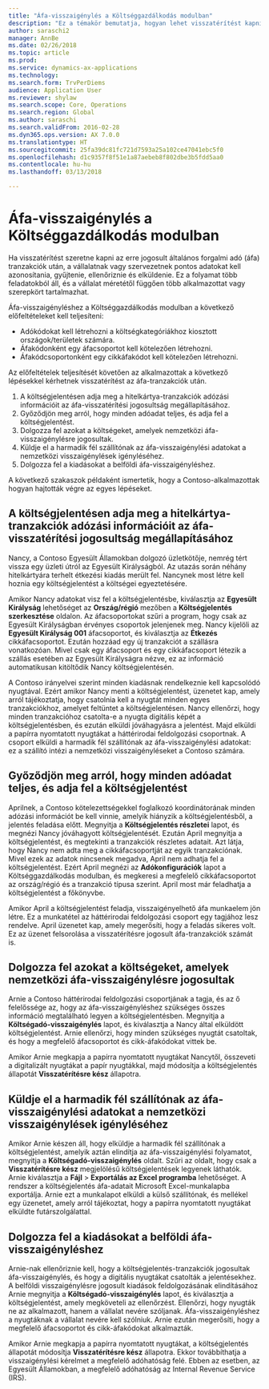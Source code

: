 ```yaml
---
title: "Áfa-visszaigénylés a Költséggazdálkodás modulban"
description: "Ez a témakör bemutatja, hogyan lehet visszatérítést kapni az erre jogosult általános forgalmi adó (áfa) tranzakciók után."
author: saraschi2
manager: AnnBe
ms.date: 02/26/2018
ms.topic: article
ms.prod: 
ms.service: dynamics-ax-applications
ms.technology: 
ms.search.form: TrvPerDiems
audience: Application User
ms.reviewer: shylaw
ms.search.scope: Core, Operations
ms.search.region: Global
ms.author: saraschi
ms.search.validFrom: 2016-02-28
ms.dyn365.ops.version: AX 7.0.0
ms.translationtype: HT
ms.sourcegitcommit: 25fa39dc81fc721d7593a25a102ce47041ebc5f0
ms.openlocfilehash: d1c9357f8f51e1a87aebeb8f802dbe3b5fdd5aa0
ms.contentlocale: hu-hu
ms.lasthandoff: 03/13/2018

---
```


# <a name="vat-recovery-in-expense-management"></a>Áfa-visszaigénylés a Költséggazdálkodás modulban

Ha visszatérítést szeretne kapni az erre jogosult általános forgalmi adó (áfa) tranzakciók után, a vállalatnak vagy szervezetnek pontos adatokat kell azonosítania, gyűjtenie, ellenőriznie és elküldenie. Ez a folyamat több feladatokból áll, és a vállalat méretétől függően több alkalmazottat vagy szerepkört tartalmazhat.

Áfa-visszaigényléshez a Költséggazdálkodás modulban a következő előfeltételeket kell teljesíteni:

- Adókódokat kell létrehozni a költségkategóriákhoz kiosztott országok/területek számára.
- Áfakódonként egy áfacsoportot kell kötelezően létrehozni.
- Áfakódcsoportonként egy cikkáfakódot kell kötelezően létrehozni.

Az előfeltételek teljesítését követően az alkalmazottak a következő lépésekkel kérhetnek visszatérítést az áfa-tranzakciók után.

1. A költségjelentésen adja meg a hitelkártya-tranzakciók adózási információit az áfa-visszatérítési jogosultság megállapításához.
2. Győződjön meg arról, hogy minden adóadat teljes, és adja fel a költségjelentést.
3. Dolgozza fel azokat a költségeket, amelyek nemzetközi áfa-visszaigénylésre jogosultak.
4. Küldje el a harmadik fél szállítónak az áfa-visszaigénylési adatokat a nemzetközi visszaigénylések igényléséhez.
5. Dolgozza fel a kiadásokat a belföldi áfa-visszaigényléshez.

A következő szakaszok példaként ismertetik, hogy a Contoso-alkalmazottak hogyan hajtották végre az egyes lépéseket.

## <a name="on-an-expense-report-enter-tax-information-about-credit-card-transactions-to-identify-eligible-vat-refunds"></a>A költségjelentésen adja meg a hitelkártya-tranzakciók adózási információit az áfa-visszatérítési jogosultság megállapításához

Nancy, a Contoso Egyesült Államokban dolgozó üzletkötője, nemrég tért vissza egy üzleti útról az Egyesült Királyságból. Az utazás során néhány hitelkártyára terhelt étkezési kiadás merült fel. Nancynek most létre kell hoznia egy költségjelentést a költségei egyeztetésére.

Amikor Nancy adatokat visz fel a költségjelentésbe, kiválasztja az **Egyesült Királyság** lehetőséget az **Ország/régió** mezőben a **Költségjelentés szerkesztése** oldalon. Az áfacsoportokat szűri a program, hogy csak az Egyesült Királyságban érvényes csoportok jelenjenek meg. Nancy kijelöli az **Egyesült Királyság 001** áfacsoportot, és kiválasztja az **Étkezés** cikkáfacsoportot. Ezután hozzáad egy új tranzakciót a szállásra vonatkozóan. Mivel csak egy áfacsoport és egy cikkáfacsoport létezik a szállás esetében az Egyesült Királyságra nézve, ez az információ automatikusan kitöltődik Nancy költségjelentésén.

A Contoso irányelvei szerint minden kiadásnak rendelkeznie kell kapcsolódó nyugtával. Ezért amikor Nancy menti a költségjelentést, üzenetet kap, amely arról tájékoztatja, hogy csatolnia kell a nyugtát minden egyes tranzakciókhoz, amelyet feltüntet a költségjelentésen. Nancy ellenőrzi, hogy minden tranzakcióhoz csatolta-e a nyugta digitális képét a költségjelentésben, és ezután elküldi jóváhagyásra a jelentést. Majd elküldi a papírra nyomtatott nyugtákat a háttérirodai feldolgozási csoportnak. A csoport elküldi a harmadik fél szállítónak az áfa-visszaigénylési adatokat: ez a szállító intézi a nemzetközi visszaigényléseket a Contoso számára.

## <a name="make-sure-that-all-tax-information-is-complete-and-then-post-the-expense-report"></a>Győződjön meg arról, hogy minden adóadat teljes, és adja fel a költségjelentést

Aprilnek, a Contoso kötelezettségekkel foglalkozó koordinátorának minden adózási információt be kell vinnie, amelyik hiányzik a költségjelentésből, a jelentés feladása előtt. Megnyitja a **Költségjelentés részletei** lapot, és megnézi Nancy jóváhagyott költségjelentését. Ezután April megnyitja a költségjelentést, és megtekinti a tranzakciók részletes adatait. Azt látja, hogy Nancy nem adta meg a cikkáfacsoportját az egyik tranzakciónak. Mivel ezek az adatok nincsenek megadva, April nem adhatja fel a költségjelentést. Ezért April megnézi az **Adókonfigurációk** lapot a Költséggazdálkodás modulban, és megkeresi a megfelelő cikkáfacsoportot az ország/régió és a tranzakció típusa szerint. April most már feladhatja a költségjelentést a főkönyvbe.

Amikor April a költségjelentést feladja, visszaigényelhető áfa munkaelem jön létre. Ez a munkatétel az háttérirodai feldolgozási csoport egy tagjához lesz rendelve. April üzenetet kap, amely megerősíti, hogy a feladás sikeres volt. Ez az üzenet felsorolása a visszatérítésre jogosult áfa-tranzakciók számát is.

## <a name="process-expenses-that-are-eligible-for-international-vat-recovery"></a>Dolgozza fel azokat a költségeket, amelyek nemzetközi áfa-visszaigénylésre jogosultak

Arnie a Contoso háttérirodai feldolgozási csoportjának a tagja, és az ő felelőssége az, hogy az áfa-visszaigényléshez szükséges összes információ megtalálható legyen a költségjelentésben. Megnyitja a **Költségadó-visszaigénylés** lapot, és kiválasztja a Nancy által elküldött költségjelentést. Arnie ellenőrzi, hogy minden szükséges nyugtát csatoltak, és hogy a megfelelő áfacsoportot és cikk-áfakódokat vittek be.

Amikor Arnie megkapja a papírra nyomtatott nyugtákat Nancytől, összeveti a digitalizált nyugtákat a papír nyugtákkal, majd módosítja a költségjelentés állapotát **Visszatérítésre kész** állapotra.

## <a name="send-vat-recovery-data-to-the-third-party-vendor-to-file-international-recovery-returns"></a>Küldje el a harmadik fél szállítónak az áfa-visszaigénylési adatokat a nemzetközi visszaigénylések igényléséhez

Amikor Arnie készen áll, hogy elküldje a harmadik fél szállítónak a költségjelentést, amelyik aztán elindítja az áfa-visszaigénylési folyamatot, megnyitja a **Költségadó-visszaigénylés** oldalt. Szűri az oldalt, hogy csak a **Visszatérítésre kész** megjelölésű költségjelentések legyenek láthatók. Arnie kiválasztja a **Fájl** &gt; **Exportálás az Excel programba** lehetőséget. A rendszer a költségjelentés áfa-adatait Microsoft Excel-munkalapba exportálja. Arnie ezt a munkalapot elküldi a külső szállítónak, és mellékel egy üzenetet, amely arról tájékoztat, hogy a papírra nyomtatott nyugtákat elküldte futárszolgálattal.

## <a name="process-expenses-for-domestic-vat-recovery"></a>Dolgozza fel a kiadásokat a belföldi áfa-visszaigényléshez

Arnie-nak ellenőriznie kell, hogy a költségjelentés-tranzakciók jogosultak áfa-visszaigénylés, és hogy a digitális nyugtákat csatolták a jelentésekhez. A belföldi visszaigénylésre jogosult kiadások feldolgozásának elindításához Arnie megnyitja a **Költségadó-visszaigénylés** lapot, és kiválasztja a költségjelentést, amely megköveteli az ellenőrzést. Ellenőrzi, hogy nyugták ne az alkalmazott, hanem a vállalat nevére szóljanak. Áfa-visszaigényléshez a nyugtáknak a vállalat nevére kell szólniuk. Arnie ezután megerősíti, hogy a megfelelő áfacsoportot és cikk-áfakódokat alkalmazták.

Amikor Arnie megkapja a papírra nyomtatott nyugtákat, a költségjelentés állapotát módosítja **Visszatérítésre kész** állapotra. Ekkor továbbíthatja a visszaigénylési kérelmet a megfelelő adóhatóság felé. Ebben az esetben, az Egyesült Államokban, a megfelelő adóhatóság az Internal Revenue Service (IRS).

